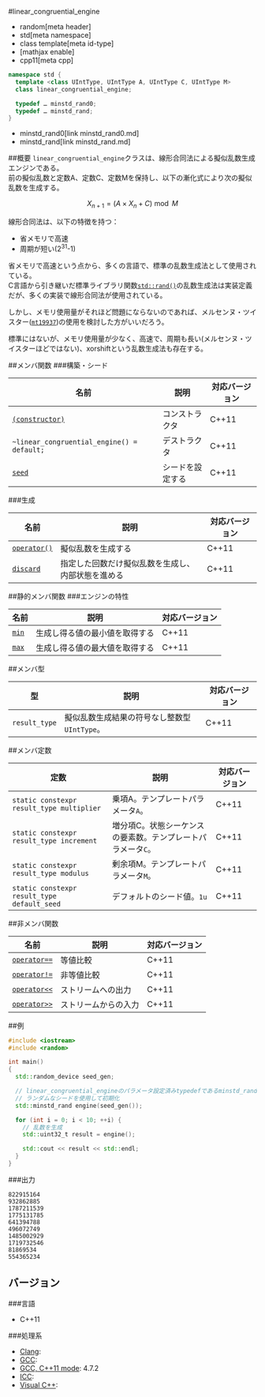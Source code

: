 #linear_congruential_engine
* random[meta header]
* std[meta namespace]
* class template[meta id-type]
* [mathjax enable]
* cpp11[meta cpp]

```cpp
namespace std {
  template <class UIntType, UIntType A, UIntType C, UIntType M>
  class linear_congruential_engine;

  typedef … minstd_rand0;
  typedef … minstd_rand;
}
```
* minstd_rand0[link minstd_rand0.md]
* minstd_rand[link minstd_rand.md]

##概要
`linear_congruential_engine`クラスは、線形合同法による擬似乱数生成エンジンである。  
前の擬似乱数と定数A、定数C、定数Mを保持し、以下の漸化式により次の擬似乱数を生成する。 

$$X_{n+1}= (A \times X_n + C) \bmod M$$

線形合同法は、以下の特徴を持つ：

* 省メモリで高速
* 周期が短い(2<sup>31</sup>-1)

省メモリで高速という点から、多くの言語で、標準の乱数生成法として使用されている。  
C言語から引き継いだ標準ライブラリ関数[`std::rand()`](/reference/cstdlib/rand.md.nolink)の乱数生成法は実装定義だが、多くの実装で線形合同法が使用されている。


しかし、メモリ使用量がそれほど問題にならないのであれば、メルセンヌ・ツイスター([`mt19937`](mt19937.md))の使用を検討した方がいいだろう。

標準にはないが、メモリ使用量が少なく、高速で、周期も長い(メルセンヌ・ツイスターほどではない)、xorshiftという乱数生成法も存在する。


##メンバ関数
###構築・シード

| 名前 | 説明 | 対応バージョン |
|-------------------------------------------------------------------------------|------------------|-------|
| [`(constructor)`](linear_congruential_engine/op_constructor.md)             | コンストラクタ   | C++11 |
| `~linear_congruential_engine() = default;`                                    | デストラクタ     | C++11 |
| [`seed`](linear_congruential_engine/seed.md)                                | シードを設定する | C++11 |


###生成

| 名前 | 説明 | 対応バージョン |
|---------------------------------------------------------|--------------------|-------|
| [`operator()`](linear_congruential_engine/op_call.md) | 擬似乱数を生成する | C++11 |
| [`discard`](linear_congruential_engine/discard.md)    | 指定した回数だけ擬似乱数を生成し、内部状態を進める | C++11 |


##静的メンバ関数
###エンジンの特性

| 名前 | 説明 | 対応バージョン |
|----------------------------------------------|--------------------------------|-------|
| [`min`](linear_congruential_engine/min.md) | 生成し得る値の最小値を取得する | C++11 |
| [`max`](linear_congruential_engine/max.md) | 生成し得る値の最大値を取得する | C++11 |


##メンバ型

| 型 | 説明 | 対応バージョン |
|---------------|-------------------|-------|
| `result_type` | 擬似乱数生成結果の符号なし整数型 `UIntType`。 | C++11 |


##メンバ定数

| 定数 | 説明 | 対応バージョン |
|---------------|-------------------|---------|
| `static constexpr result_type multiplier`   | 乗項A。テンプレートパラメータ`A`。 | C++11 |
| `static constexpr result_type increment`    | 増分項C。状態シーケンスの要素数。テンプレートパラメータ`C`。 | C++11 |
| `static constexpr result_type modulus`      | 剰余項M。テンプレートパラメータ`M`。 | C++11 |
| `static constexpr result_type default_seed` | デフォルトのシード値。`1u` | C++11 |


##非メンバ関数

| 名前 | 説明 | 対応バージョン |
|--------------------------------------------------------------|----------------------|-------|
| [`operator==`](linear_congruential_engine/op_equal.md)     | 等値比較             | C++11 |
| [`operator!=`](linear_congruential_engine/op_not_equal.md) | 非等値比較           | C++11 |
| [`operator<<`](linear_congruential_engine/op_ostream.md)   | ストリームへの出力   | C++11 |
| [`operator>>`](linear_congruential_engine/op_istream.md)   | ストリームからの入力 | C++11 |


##例
```cpp
#include <iostream>
#include <random>

int main()
{
  std::random_device seed_gen;

  // linear_congruential_engineのパラメータ設定済みtypedefであるminstd_randを使用する。
  // ランダムなシードを使用して初期化
  std::minstd_rand engine(seed_gen());

  for (int i = 0; i < 10; ++i) {
    // 乱数を生成
    std::uint32_t result = engine();

    std::cout << result << std::endl;
  }
}
```

###出力
```
822915164
932862885
1787211539
1775131785
641394788
496072749
1485002929
1719732546
81869534
554365234
```

## バージョン
###言語
- C++11

###処理系
- [Clang](/implementation.md#clang): 
- [GCC](/implementation.md#gcc): 
- [GCC, C++11 mode](/implementation.md#gcc): 4.7.2
- [ICC](/implementation.md#icc): 
- [Visual C++](/implementation.md#visual_cpp): 
